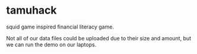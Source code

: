 # tamuhack
squid game inspired financial literacy game.

Not all of our data files could be uploaded due to their size and amount, but we can run the demo on our laptops.
